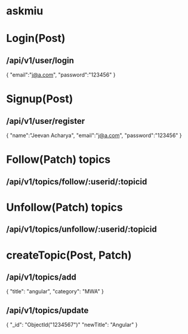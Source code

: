# askmiu

# Login(Post)
## /api/v1/user/login


{
	"email":"j@a.com",
	"password":"123456"
}
# Signup(Post)
## /api/v1/user/register

{
	"name":"Jeevan Acharya",
	"email":"j@a.com",
	"password":"123456"
}

# Follow(Patch)  topics
## /api/v1/topics/follow/:userid/:topicid

# Unfollow(Patch) topics
## /api/v1/topics/unfollow/:userid/:topicid

# createTopic(Post, Patch)
## /api/v1/topics/add
{
    "title": "angular",
    "category": "MWA"
}
## /api/v1/topics/update

{
	"_id": "ObjectId("1234567")"
	"newTitle": "Angular"
}
